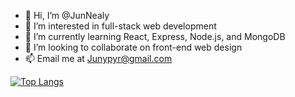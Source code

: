 - 👋 Hi, I’m @JunNealy
- 👀 I’m interested in full-stack web development
- 🌱 I’m currently learning React, Express, Node.js, and MongoDB
- 💞️ I’m looking to collaborate on front-end web design
- 📫 Email me at Junypyr@gmail.com

[![Top Langs](https://github-readme-stats.vercel.app/api/top-langs/?username=JunNealy&theme=radical)](https://github.com/JunNealy/github-readme-stats)

<!---
TNealy/TNealy is a ✨ special ✨ repository because its `README.md` (this file) appears on your GitHub profile.
You can click the Preview link to take a look at your changes.
--->
